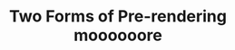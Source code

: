 ---
title: 'Two Forms of Pre-rendering moooooore'
id: 1234
content: Next.js has a lot of nice features
---